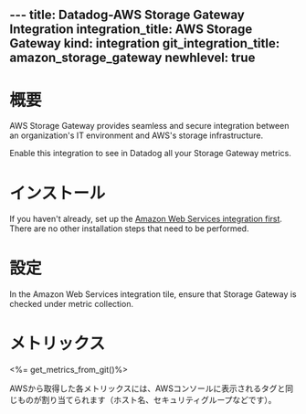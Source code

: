 --- title: Datadog-AWS Storage Gateway Integration integration_title: AWS Storage Gateway kind: integration git_integration_title: amazon_storage_gateway
newhlevel: true
---

# 概要

AWS Storage Gateway provides seamless and secure integration between an organization's IT environment and AWS's storage infrastructure.

Enable this integration to see in Datadog all your Storage Gateway metrics.

# インストール

If you haven't already, set up the [Amazon Web Services integration first](/integrations/aws). There are no other installation steps that need to be performed.

# 設定

In the Amazon Web Services integration tile, ensure that Storage Gateway is checked under metric collection.

# メトリックス

<%= get_metrics_from_git()%>

AWSから取得した各メトリックスには、AWSコンソールに表示されるタグと同じものが割り当てられます（ホスト名、セキュリティグループなどです）。
